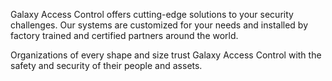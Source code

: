 Galaxy Access Control offers cutting-edge solutions to your security challenges. Our systems are customized for your needs and installed by factory trained and certified partners around the world.

Organizations of every shape and size trust Galaxy Access Control with the safety and security of their people and assets.
